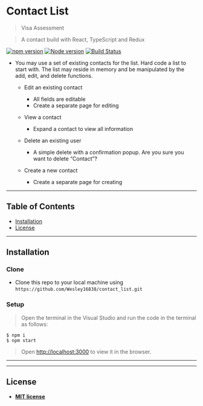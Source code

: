 # Contact List

> Visa Assessment

> A contact build with React, TypeScript and Redux

[![npm version](https://img.shields.io/npm/v/if-node-version.svg?style=flat)](https://www.npmjs.com/package/if-node-version)
[![Node version](https://img.shields.io/node/v/if-node-version.svg?style=flat)](https://www.npmjs.com/package/if-node-version)
[![Build Status](https://travis-ci.org/mysticatea/if-node-version.svg?branch=master)](https://travis-ci.org/mysticatea/if-node-version)

- You may use a set of existing contacts for the list. Hard code a list to start with. The list may reside in memory and be manipulated by the add, edit, and delete functions.

  - Edit an existing contact

    - All fields are editable
    - Create a separate page for editing

  - View a contact

    - Expand a contact to view all information

  - Delete an existing user

    - A simple delete with a confirmation popup. Are you sure you want to delete “Contact”?

  - Create a new contact
    - Create a separate page for creating

---

## Table of Contents

- [Installation](#installation)
- [License](#license)

---

## Installation

### Clone

- Clone this repo to your local machine using `https://github.com/Wesley16838/contact_list.git`

### Setup

> Open the terminal in the Visual Studio
> and run the code in the terminal as follows:

```shell
$ npm i
$ npm start
```

> Open [http://localhost:3000](http://localhost:3000) to view it in the browser.

---

---

## License

- **[MIT license](http://opensource.org/licenses/mit-license.php)**
